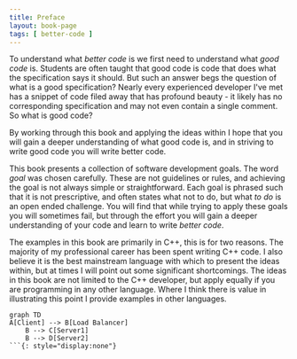 ```yaml
---
title: Preface
layout: book-page
tags: [ better-code ]
---
```


To understand what _better code_ is we first need to understand what _good code_ is. Students are often taught that good code is code that does what the specification says it should. But such an answer begs the question of what is a good specification? Nearly every experienced developer I've met has a snippet of code filed away that has profound beauty - it likely has no corresponding specification and may not even contain a single comment. So what is good code?

By working through this book and applying the ideas within I hope that you will gain a deeper understanding of what good code is, and in striving to write good code you will write better code.

This book presents a collection of software development goals. The word _goal_ was chosen carefully. These are not guidelines or rules, and achieving the goal is not always simple or straightforward. Each goal is phrased such that it is not prescriptive, and often states what not to do, but what _to do_ is an open ended challenge. You will find that while trying to apply these goals you will sometimes fail, but through the effort you will gain a deeper understanding of your code and learn to write _better code_.

The examples in this book are primarily in C++, this is for two reasons. The majority of my professional career has been spent writing C++ code. I also believe it is the best mainstream language with which to present the ideas within, but at times I will point out some significant shortcomings. The ideas in this book are not limited to the C++ developer, but apply equally if you are programming in any other language. Where I think there is value in illustrating this point I provide examples in other languages. <!-- REVISIT: It may just be JavaScript as the other language, as yet undecided -->

<!--

Format for each chapter:

short introduction that provides motivation
explain the problem
    show examples
define the goal
present possible solutions
concluding remarks

-->

<!-- Test of mermaid, remove the `display:none` attribute to enable. -->

```mermaid
graph TD
A[Client] --> B[Load Balancer]
    B --> C[Server1]
    B --> D[Server2]
```{: style="display:none"}
